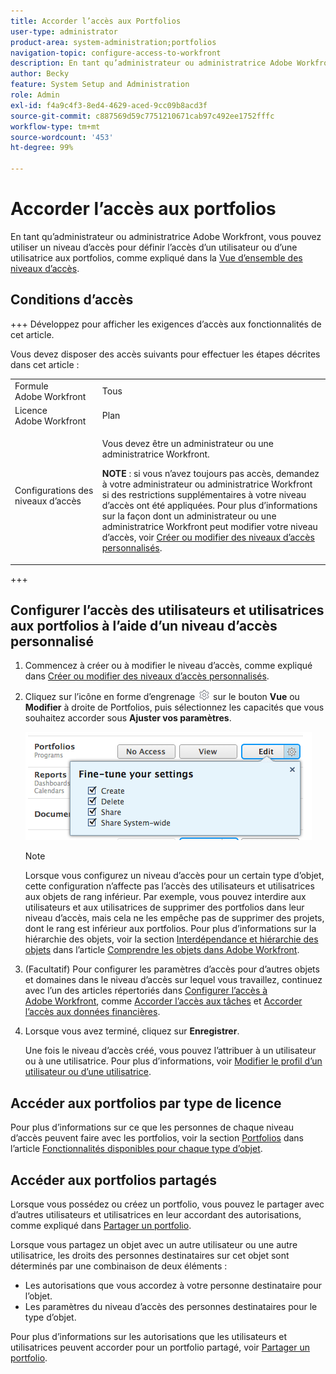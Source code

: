 ```yaml
---
title: Accorder l’accès aux Portfolios
user-type: administrator
product-area: system-administration;portfolios
navigation-topic: configure-access-to-workfront
description: En tant qu’administrateur ou administratrice Adobe Workfront, vous pouvez utiliser un niveau d’accès pour définir l’accès d’un utilisateur ou d’une utilisatrice aux portfolios dans Workfront.
author: Becky
feature: System Setup and Administration
role: Admin
exl-id: f4a9c4f3-8ed4-4629-aced-9cc09b8acd3f
source-git-commit: c887569d59c7751210671cab97c492ee1752fffc
workflow-type: tm+mt
source-wordcount: '453'
ht-degree: 99%

---
```


# Accorder l’accès aux portfolios

En tant qu’administrateur ou administratrice Adobe Workfront, vous pouvez utiliser un niveau d’accès pour définir l’accès d’un utilisateur ou d’une utilisatrice aux portfolios, comme expliqué dans la [Vue d’ensemble des niveaux d’accès](../../../administration-and-setup/add-users/access-levels-and-object-permissions/access-levels-overview.md).

## Conditions d’accès

+++ Développez pour afficher les exigences d’accès aux fonctionnalités de cet article.

Vous devez disposer des accès suivants pour effectuer les étapes décrites dans cet article :

<table style="table-layout:auto"> 
 <col> 
 <col> 
 <tbody> 
  <tr> 
   <td role="rowheader">Formule Adobe Workfront</td> 
   <td>Tous</td> 
  </tr> 
  <tr> 
   <td role="rowheader">Licence Adobe Workfront</td> 
   <td>Plan</td> 
  </tr> 
  <tr> 
   <td role="rowheader">Configurations des niveaux d’accès</td> 
   <td> <p>Vous devez être un administrateur ou une administratrice Workfront.</p> <p><b>NOTE</b> : si vous n’avez toujours pas accès, demandez à votre administrateur ou administratrice Workfront si des restrictions supplémentaires à votre niveau d’accès ont été appliquées. Pour plus d’informations sur la façon dont un administrateur ou une administratrice Workfront peut modifier votre niveau d’accès, voir <a href="../../../administration-and-setup/add-users/configure-and-grant-access/create-modify-access-levels.md" class="MCXref xref" data-mc-variable-override="">Créer ou modifier des niveaux d’accès personnalisés</a>.</p> </td> 
  </tr> 
 </tbody> 
</table>

+++

## Configurer l’accès des utilisateurs et utilisatrices aux portfolios à l’aide d’un niveau d’accès personnalisé

1. Commencez à créer ou à modifier le niveau d’accès, comme expliqué dans [Créer ou modifier des niveaux d’accès personnalisés](../../../administration-and-setup/add-users/configure-and-grant-access/create-modify-access-levels.md).
1. Cliquez sur l’icône en forme d’engrenage ![](assets/gear-icon-settings.png) sur le bouton **Vue** ou **Modifier** à droite de Portfolios, puis sélectionnez les capacités que vous souhaitez accorder sous **Ajuster vos paramètres**.

   ![](assets/fine-tune-portfolios.png)

   >[!NOTE]
   >
   >Lorsque vous configurez un niveau d’accès pour un certain type d’objet, cette configuration n’affecte pas l’accès des utilisateurs et utilisatrices aux objets de rang inférieur. Par exemple, vous pouvez interdire aux utilisateurs et aux utilisatrices de supprimer des portfolios dans leur niveau d’accès, mais cela ne les empêche pas de supprimer des projets, dont le rang est inférieur aux portfolios. Pour plus d’informations sur la hiérarchie des objets, voir la section [Interdépendance et hiérarchie des objets](../../../workfront-basics/navigate-workfront/workfront-navigation/understand-objects.md#understanding-interdependency-and-hierarchy-of-objects) dans l’article [Comprendre les objets dans Adobe Workfront](../../../workfront-basics/navigate-workfront/workfront-navigation/understand-objects.md).

1. (Facultatif) Pour configurer les paramètres d’accès pour d’autres objets et domaines dans le niveau d’accès sur lequel vous travaillez, continuez avec l’un des articles répertoriés dans [Configurer l’accès à Adobe Workfront](../../../administration-and-setup/add-users/configure-and-grant-access/configure-access.md), comme [Accorder l’accès aux tâches](../../../administration-and-setup/add-users/configure-and-grant-access/grant-access-tasks.md) et [Accorder l’accès aux données financières](../../../administration-and-setup/add-users/configure-and-grant-access/grant-access-financial.md).
1. Lorsque vous avez terminé, cliquez sur **Enregistrer**.

   Une fois le niveau d’accès créé, vous pouvez l’attribuer à un utilisateur ou à une utilisatrice. Pour plus d’informations, voir [Modifier le profil d’un utilisateur ou d’une utilisatrice](../../../administration-and-setup/add-users/create-and-manage-users/edit-a-users-profile.md).

## Accéder aux portfolios par type de licence

Pour plus d’informations sur ce que les personnes de chaque niveau d’accès peuvent faire avec les portfolios, voir la section [Portfolios](../../../administration-and-setup/add-users/access-levels-and-object-permissions/functionality-available-for-each-object-type.md#portfoli) dans l’article [Fonctionnalités disponibles pour chaque type d’objet](../../../administration-and-setup/add-users/access-levels-and-object-permissions/functionality-available-for-each-object-type.md).

## Accéder aux portfolios partagés

Lorsque vous possédez ou créez un portfolio, vous pouvez le partager avec d’autres utilisateurs et utilisatrices en leur accordant des autorisations, comme expliqué dans [Partager un portfolio](../../../workfront-basics/grant-and-request-access-to-objects/share-a-portfolio.md).

<!--
<div data-mc-conditions="QuicksilverOrClassic.Draft mode">
<p>If you make changes here, make them also in the "Grant access to" articles where this snippet had to be converted to text:</p>
<p>* reports, dashboards, and calendars</p>
<p>* financial data</p>
<p>* issue</p>
</div>
-->

Lorsque vous partagez un objet avec un autre utilisateur ou une autre utilisatrice, les droits des personnes destinataires sur cet objet sont déterminés par une combinaison de deux éléments :

* Les autorisations que vous accordez à votre personne destinataire pour l’objet.
* Les paramètres du niveau d’accès des personnes destinataires pour le type d’objet.

Pour plus d’informations sur les autorisations que les utilisateurs et utilisatrices peuvent accorder pour un portfolio partagé, voir [Partager un portfolio](../../../workfront-basics/grant-and-request-access-to-objects/share-a-portfolio.md).
